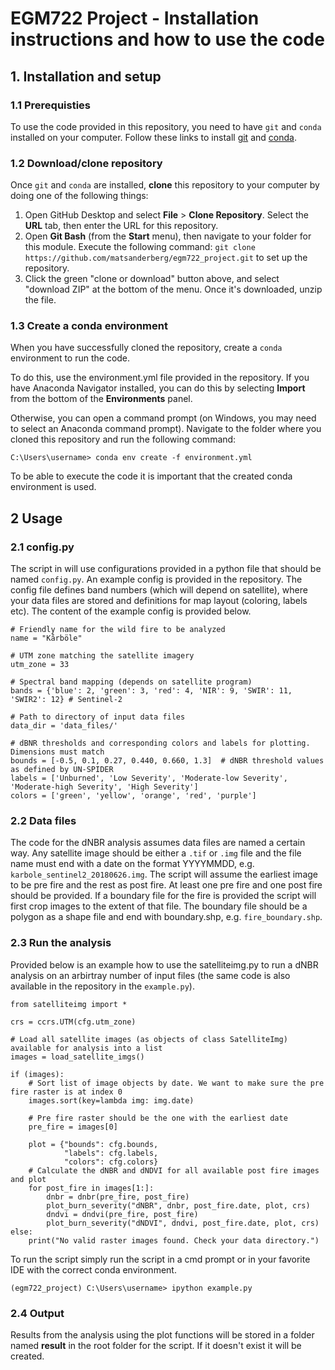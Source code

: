 # EGM722 Project - Installation instructions and how to use the code



## 1. Installation and setup

### 1.1 Prerequisties

To use the code provided in this repository, you need to have `git` and `conda` installed on your computer. Follow these links to install [git](https://git-scm.com/downloads) and [conda](https://docs.anaconda.com/anaconda/install/). 

### 1.2 Download/clone repository

Once `git` and `conda` are installed, __clone__ this repository to your computer by doing one of the following things:

1. Open GitHub Desktop and select __File__ > __Clone Repository__. Select the __URL__ tab, then enter the URL for this 
   repository.
2. Open __Git Bash__ (from the __Start__ menu), then navigate to your folder for this module. Execute the following command: 
   `git clone https://github.com/matsanderberg/egm722_project.git` to set up the repository. 
3. Click the green "clone or download" button above, and select "download ZIP" at the bottom of the menu. Once it's downloaded, unzip the file.

### 1.3 Create a conda environment

When you have successfully cloned the repository, create a `conda` environment to run the code.

To do this, use the environment.yml file provided in the repository. If you have Anaconda Navigator installed,
you can do this by selecting __Import__ from the bottom of the __Environments__ panel. 

Otherwise, you can open a command prompt (on Windows, you may need to select an Anaconda command prompt). Navigate
to the folder where you cloned this repository and run the following command:

```
C:\Users\username> conda env create -f environment.yml
```

To be able to execute the code it is important that the created conda environment is used.

## 2 Usage

### 2.1 config.py

The script in will use configurations provided in a python file that should be named `config.py`. An example config is provided in the repository. The config file defines band numbers (which will depend on satellite), where your data files are stored and definitions for map layout (coloring, labels etc). The content of the example config is provided below.

```
# Friendly name for the wild fire to be analyzed
name = "Kårböle"

# UTM zone matching the satellite imagery
utm_zone = 33

# Spectral band mapping (depends on satellite program)
bands = {'blue': 2, 'green': 3, 'red': 4, 'NIR': 9, 'SWIR': 11, 'SWIR2': 12} # Sentinel-2

# Path to directory of input data files
data_dir = 'data_files/'

# dBNR thresholds and corresponding colors and labels for plotting. Dimensions must match
bounds = [-0.5, 0.1, 0.27, 0.440, 0.660, 1.3]  # dNBR threshold values as defined by UN-SPIDER
labels = ['Unburned', 'Low Severity', 'Moderate-low Severity', 'Moderate-high Severity', 'High Severity']
colors = ['green', 'yellow', 'orange', 'red', 'purple']
```

### 2.2 Data files

The code for the dNBR analysis assumes data files are named a certain way. Any satellite image should be either a `.tif` or `.img` file and the file name must end with a date on the format YYYYMMDD, e.g. `karbole_sentinel2_20180626.img`. The script will assume the earliest image to be pre fire and the rest as post fire. At least one pre fire and one post fire should be provided. If a boundary file for the fire is provided the script will first crop images to the extent of that file. The boundary file should be a polygon as a shape file and end with boundary.shp, e.g. `fire_boundary.shp`.

### 2.3 Run the analysis

Provided below is an example how to use the satelliteimg.py to run a dNBR analysis on an arbirtray number of input files (the same code is also available in the repository in the `example.py`).

```
from satelliteimg import *

crs = ccrs.UTM(cfg.utm_zone)

# Load all satellite images (as objects of class SatelliteImg) available for analysis into a list
images = load_satellite_imgs()

if (images):
    # Sort list of image objects by date. We want to make sure the pre fire raster is at index 0
    images.sort(key=lambda img: img.date)

    # Pre fire raster should be the one with the earliest date
    pre_fire = images[0]

    plot = {"bounds": cfg.bounds,
            "labels": cfg.labels,
            "colors": cfg.colors}
    # Calculate the dNBR and dNDVI for all available post fire images and plot
    for post_fire in images[1:]:
        dnbr = dnbr(pre_fire, post_fire)
        plot_burn_severity("dNBR", dnbr, post_fire.date, plot, crs)
        dndvi = dndvi(pre_fire, post_fire)
        plot_burn_severity("dNDVI", dndvi, post_fire.date, plot, crs)
else:
    print("No valid raster images found. Check your data directory.")
```
To run the script simply run the script in a cmd prompt or in your favorite IDE with the correct conda environment.

```
(egm722_project) C:\Users\username> ipython example.py
```

### 2.4 Output

Results from the analysis using the plot functions will be stored in a folder named __result__ in the root folder for the script. If it doesn't exist it will be created.

